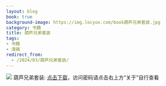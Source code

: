 ```yaml
---
layout: blog
book: true
background-image: https://img.locyoo.com/book葫芦兄弟套装.jpg
category: 书籍
title: 葫芦兄弟套装
tags:
- 书籍
- 漫画
redirect_from:
  - /2024/03/葫芦兄弟套装/
---
```

![](https://img.locyoo.com/book葫芦兄弟套装.jpg)
葫芦兄弟套装: <a name = "ref1" href="https://url18.ctfile.com/f/50983618-1439915971-15c653?p=3619">点击下载</a>，访问密码请点击右上方“关于”自行查看